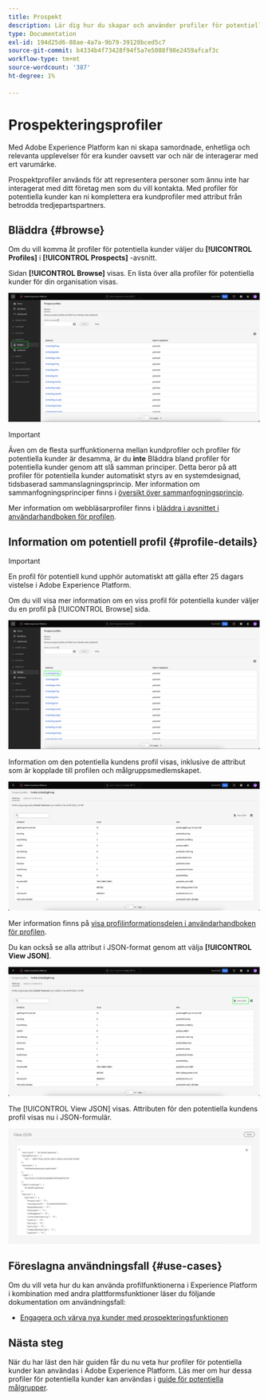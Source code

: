 ```yaml
---
title: Prospekt
description: Lär dig hur du skapar och använder profiler för potentiella kunder för att samla in information om okända kunder med hjälp av tredjepartsinformation.
type: Documentation
exl-id: 194d25d6-88ae-4a7a-9b79-39120bced5c7
source-git-commit: b4334b4f73428f94f5a7e5088f98e2459afcaf3c
workflow-type: tm+mt
source-wordcount: '387'
ht-degree: 1%

---
```


# Prospekteringsprofiler

Med Adobe Experience Platform kan ni skapa samordnade, enhetliga och relevanta upplevelser för era kunder oavsett var och när de interagerar med ert varumärke.

Prospektprofiler används för att representera personer som ännu inte har interagerat med ditt företag men som du vill kontakta. Med profiler för potentiella kunder kan ni komplettera era kundprofiler med attribut från betrodda tredjepartspartners.

## Bläddra {#browse}

Om du vill komma åt profiler för potentiella kunder väljer du **[!UICONTROL Profiles]** i **[!UICONTROL Prospects]** -avsnitt.

Sidan **[!UICONTROL Browse]** visas. En lista över alla profiler för potentiella kunder för din organisation visas.

![The [!UICONTROL Profiles] knappen är markerad och visar [!UICONTROL Browse] sida för profiler för potentiella kunder.](../images/prospect-profile/browse-profiles.png)

>[!IMPORTANT]
>
>Även om de flesta surffunktionerna mellan kundprofiler och profiler för potentiella kunder är desamma, är du **inte** Bläddra bland profiler för potentiella kunder genom att slå samman principer. Detta beror på att profiler för potentiella kunder automatiskt styrs av en systemdesignad, tidsbaserad sammanslagningsprincip. Mer information om sammanfogningsprinciper finns i [översikt över sammanfogningsprincip](../merge-policies/overview.md).

Mer information om webbläsarprofiler finns i [bläddra i avsnittet i användarhandboken för profilen](./user-guide.md#browse-identity).

## Information om potentiell profil {#profile-details}

>[!IMPORTANT]
>
>En profil för potentiell kund upphör automatiskt att gälla efter 25 dagars vistelse i Adobe Experience Platform.

Om du vill visa mer information om en viss profil för potentiella kunder väljer du en profil på [!UICONTROL Browse] sida.

![En profil för potentiell kund markeras på bläddringssidan.](../images/prospect-profile/select-specific-profile.png)

Information om den potentiella kundens profil visas, inklusive de attribut som är kopplade till profilen och målgruppsmedlemskapet.

![Sidan med information om profil för potentiell kund visas.](../images/prospect-profile/profile-details.png)

Mer information finns på [visa profilinformationsdelen i användarhandboken för profilen](./user-guide.md#profile-detail).

Du kan också se alla attribut i JSON-format genom att välja **[!UICONTROL View JSON]**.

![The [!UICONTROL View JSON] knappen markeras på informationssidan för den potentiella kundens profil.](../images/prospect-profile/profile-select-view-json.png)

The [!UICONTROL View JSON] visas. Attributen för den potentiella kundens profil visas nu i JSON-formulär.

![Profilens attribut för potentiell kund visas i JSON-formulär.](../images/prospect-profile/profile-view-json.png)

## Föreslagna användningsfall {#use-cases}

Om du vill veta hur du kan använda profilfunktionerna i Experience Platform i kombination med andra plattformsfunktioner läser du följande dokumentation om användningsfall:

- [Engagera och värva nya kunder med prospekteringsfunktionen](../../rtcdp/partner-data/prospecting.md)

## Nästa steg

När du har läst den här guiden får du nu veta hur profiler för potentiella kunder kan användas i Adobe Experience Platform. Läs mer om hur dessa profiler för potentiella kunder kan användas i [guide för potentiella målgrupper](../../segmentation/ui/prospect-audience.md).
